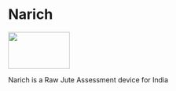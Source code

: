 # Narich

<image src="images/logo.png" height=75 width=125/>

Narich is a Raw Jute Assessment device for India 